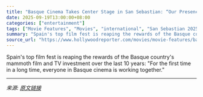 ```yaml
---
title: "Basque Cinema Takes Center Stage in San Sebastian: “Our Presence Is Everywhere”"
date: 2025-09-19T13:00:00+08:00
categories: ["entertainment"]
tags: ["Movie Features", "Movies", "international", "San Sebastian 2025", "San Sebastian Film Festival", "spain"]
summary: "Spain's top film fest is reaping the rewards of the Basque country's mammoth film and TV investment over the last 10 years: \"For the first time in a long time, everyone in Basque cinema is working tog"
source_url: "https://www.hollywoodreporter.com/movies/movie-features/basque-cinema-san-sebastian-film-festival-tax-investment-1236375822/"
---
```


Spain's top film fest is reaping the rewards of the Basque country's mammoth film and TV investment over the last 10 years: "For the first time in a long time, everyone in Basque cinema is working together."

---

*来源: [原文链接](https://www.hollywoodreporter.com/movies/movie-features/basque-cinema-san-sebastian-film-festival-tax-investment-1236375822/)*
